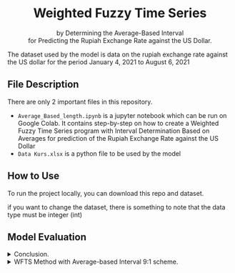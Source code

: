 <h1 align="center">Weighted Fuzzy Time Series </h1>

<p align="center">
    by Determining the Average-Based Interval <br>for Predicting the Rupiah Exchange Rate against the US Dollar.

The dataset used by the model is data on the rupiah exchange rate against the US dollar for the period January 4, 2021 to August 6, 2021

## File Description

There are only 2 important files in this repository.

- `Average_Based_length.ipynb` is a jupyter notebook which can be run on Google Colab. It contains step-by-step on how to create a Weighted Fuzzy Time Series program with Interval Determination Based on Averages for prediction of the Rupiah Exchange Rate against the US Dollar
- `Data Kurs.xlsx` is a python file to be used by the model

## How to Use

To run the project locally, you can download this repo and dataset.
    
if you want to change the dataset, there is something to note that the data type must be integer (int)

## Model Evaluation
    
<details>
<summary>Conclusion.</summary>
    
<br>
    
From that model, it can be concluded that the application of the Weighted Fuzzy Time Series method with an average interval to forecast the rupiah exchange rate against the US dollar for the period January 4, 2021 to August 6, 2021 provides accurate results for comparison scheme 9:1, because it has the smallest error value (RMSE) which is 41.77 and has an accuracy value (MAPE) which is less than 10%, which is 0.21%.

</details>

<details>
<summary>WFTS Method with Average-based Interval 9:1 scheme.</summary>

<br>

<img src='Plot%20Data%20Asli%20dengan%20Hasil%20Peramalan.jpeg' align="left" height="50%" />

</details>
